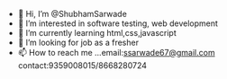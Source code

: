 - 👋 Hi, I’m @ShubhamSarwade
- 👀 I’m interested in software testing,  web development
- 🌱 I’m currently learning html,css,javascript
- 💞️ I’m looking for job as a fresher
- 📫 How to reach me ...email:ssarwade67@gmail.com  contact:9359008015/8668280724

<!---
8668280724/8668280724 is a ✨ special ✨ repository because its `README.md` (this file) appears on your GitHub profile.
You can click the Preview link to take a look at your changes.
--->
